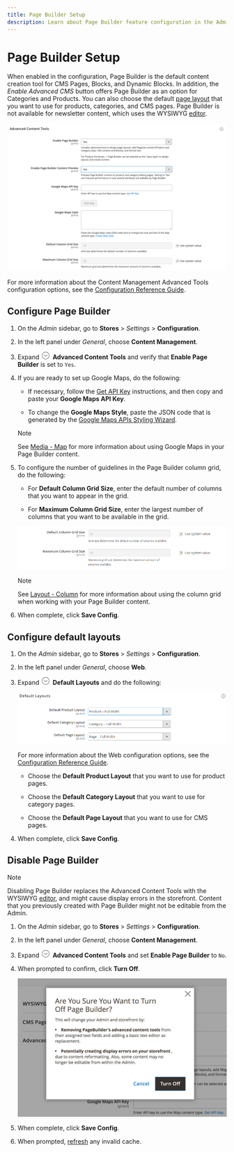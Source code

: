 ```yaml
---
title: Page Builder Setup
description: Learn about Page Builder feature configuration in the Admin for Adobe Commerce and Magento Open Source.
---
```

# Page Builder Setup

When enabled in the configuration, Page Builder is the default content creation tool for CMS Pages, Blocks, and Dynamic Blocks. In addition, the _Enable Advanced CMS_ button offers Page Builder as an option for Categories and Products. You can also choose the default [page layout](https://docs.magento.com/user-guide/design/page-layout.html) that you want to use for products, categories, and CMS pages. Page Builder is not available for newsletter content, which uses the WYSIWYG [editor](https://docs.magento.com/user-guide/cms/editor.html).

![Advanced Content Tools](./assets/content-management-advanced-content-tools.png)<!-- zoom -->

For more information about the Content Management Advanced Tools configuration options, see the [Configuration Reference Guide](https://docs.magento.com/user-guide/configuration/general/content-management.html).

## Configure Page Builder

1. On the _Admin_ sidebar, go to **Stores** > _Settings_ > **Configuration**.

1. In the left panel under _General_, choose **Content Management**.

1. Expand ![Expansion selector](../assets/icon-display-expand.png) **Advanced Content Tools** and verify that **Enable Page Builder** is set to `Yes`.

1. If you are ready to set up Google Maps, do the following:

   - If necessary, follow the [Get API Key][1] instructions, and then copy and paste your **Google Maps API Key**.

   - To change the **Google Maps Style**, paste the JSON code that is generated by the [Google Maps APIs Styling Wizard][2].

   >[!NOTE]
   >
   >See [Media - Map](map.md) for more information about using Google Maps in your Page Builder content.

1. To configure the number of guidelines in the Page Builder column grid, do the following:

   - For **Default Column Grid Size**, enter the default number of columns that you want to appear in the grid.

   - For **Maximum Column Grid Size**, enter the largest number of columns that you want to be available in the grid.

   ![Column grid size](./assets/pb-configure-advanced-content-tools-grid-size.png)

   >[!NOTE]
   >
   >See [Layout - Column](column.md) for more information about using the column grid when working with your Page Builder content.

1. When complete, click **Save Config**.

## Configure default layouts

1. On the _Admin_ sidebar, go to **Stores** > _Settings_ > **Configuration**.

1. In the left panel under _General_, choose **Web**.

1. Expand ![Expansion selector](../assets/icon-display-expand.png) **Default Layouts** and do the following:

   ![Default Layouts](./assets/web-default-layouts.png)<!-- zoom -->

   For more information about the Web configuration options, see the [Configuration Reference Guide](https://docs.magento.com/user-guide/configuration/general/web.html#default-layouts).

   - Choose the **Default Product Layout** that you want to use for product pages.

   - Choose the **Default Category Layout** that you want to use for category pages.

   - Choose the **Default Page Layout** that you want to use for CMS pages.

1. When complete, click **Save Config**.

## Disable Page Builder

>[!NOTE]
>
>Disabling Page Builder replaces the Advanced Content Tools with the WYSIWYG [editor](https://docs.magento.com/user-guide/cms/editor.html), and might cause display errors in the storefront. Content that you previously created with Page Builder might not be editable from the Admin.

1. On the _Admin_ sidebar, go to **Stores** > _Settings_ > **Configuration**.

1. In the left panel under _General_, choose **Content Management**.

1. Expand ![Expansion selector](../assets/icon-display-expand.png) **Advanced Content Tools** and set **Enable Page Builder** to `No`.

1. When prompted to confirm, click **Turn Off**.

   ![Turn off Page Builder - confirm](./assets/disable-page-builder-popup.png)<!-- zoom -->

1. When complete, click **Save Config**.

1. When prompted, [refresh](https://docs.magento.com/user-guide/system/cache-management.html) any invalid cache.

[1]: https://developers.google.com/maps/documentation/javascript/get-api-key
[2]: https://mapstyle.withgoogle.com/
